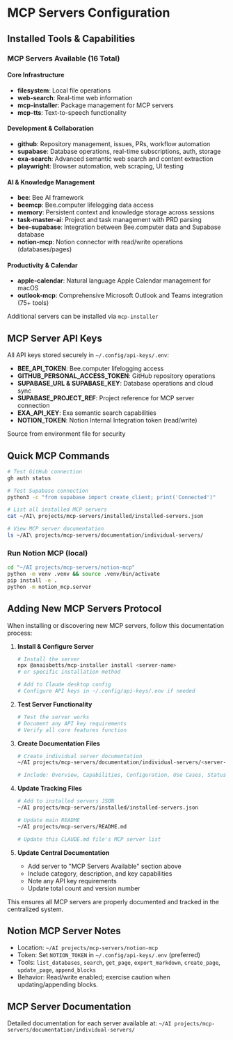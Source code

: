 # MCP Servers Configuration

## Installed Tools & Capabilities

### MCP Servers Available (16 Total)

#### Core Infrastructure
- **filesystem**: Local file operations
- **web-search**: Real-time web information
- **mcp-installer**: Package management for MCP servers
- **mcp-tts**: Text-to-speech functionality

#### Development & Collaboration
- **github**: Repository management, issues, PRs, workflow automation
- **supabase**: Database operations, real-time subscriptions, auth, storage
- **exa-search**: Advanced semantic web search and content extraction
- **playwright**: Browser automation, web scraping, UI testing

#### AI & Knowledge Management
- **bee**: Bee AI framework
- **beemcp**: Bee.computer lifelogging data access
- **memory**: Persistent context and knowledge storage across sessions
- **task-master-ai**: Project and task management with PRD parsing
- **bee-supabase**: Integration between Bee.computer data and Supabase database
- **notion-mcp**: Notion connector with read/write operations (databases/pages)

#### Productivity & Calendar
- **apple-calendar**: Natural language Apple Calendar management for macOS
- **outlook-mcp**: Comprehensive Microsoft Outlook and Teams integration (75+ tools)

Additional servers can be installed via `mcp-installer`

## MCP Server API Keys

All API keys stored securely in `~/.config/api-keys/.env`:
- **BEE_API_TOKEN**: Bee.computer lifelogging access
- **GITHUB_PERSONAL_ACCESS_TOKEN**: GitHub repository operations
- **SUPABASE_URL & SUPABASE_KEY**: Database operations and cloud sync
- **SUPABASE_PROJECT_REF**: Project reference for MCP server connection
- **EXA_API_KEY**: Exa semantic search capabilities
- **NOTION_TOKEN**: Notion Internal Integration token (read/write)

Source from environment file for security

## Quick MCP Commands

```bash
# Test GitHub connection
gh auth status

# Test Supabase connection
python3 -c "from supabase import create_client; print('Connected')"

# List all installed MCP servers
cat ~/AI\ projects/mcp-servers/installed/installed-servers.json

# View MCP server documentation
ls ~/AI\ projects/mcp-servers/documentation/individual-servers/
```

### Run Notion MCP (local)
```bash
cd "~/AI projects/mcp-servers/notion-mcp"
python -m venv .venv && source .venv/bin/activate
pip install -e .
python -m notion_mcp.server
```

## Adding New MCP Servers Protocol

When installing or discovering new MCP servers, follow this documentation process:

1. **Install & Configure Server**
   ```bash
   # Install the server
   npx @anaisbetts/mcp-installer install <server-name>
   # or specific installation method
   
   # Add to Claude desktop config
   # Configure API keys in ~/.config/api-keys/.env if needed
   ```

2. **Test Server Functionality**
   ```bash
   # Test the server works
   # Document any API key requirements
   # Verify all core features function
   ```

3. **Create Documentation Files**
   ```bash
   # Create individual server documentation
   ~/AI projects/mcp-servers/documentation/individual-servers/<server-name>.md
   
   # Include: Overview, Capabilities, Configuration, Use Cases, Status
   ```

4. **Update Tracking Files**
   ```bash
   # Add to installed servers JSON
   ~/AI projects/mcp-servers/installed/installed-servers.json
   
   # Update main README
   ~/AI projects/mcp-servers/README.md
   
   # Update this CLAUDE.md file's MCP server list
   ```

5. **Update Central Documentation**
   - Add server to "MCP Servers Available" section above
   - Include category, description, and key capabilities
   - Note any API key requirements
   - Update total count and version number

This ensures all MCP servers are properly documented and tracked in the centralized system.

## Notion MCP Server Notes

- Location: `~/AI projects/mcp-servers/notion-mcp`
- Token: Set `NOTION_TOKEN` in `~/.config/api-keys/.env` (preferred)
- Tools: `list_databases`, `search`, `get_page`, `export_markdown`, `create_page`, `update_page`, `append_blocks`
- Behavior: Read/write enabled; exercise caution when updating/appending blocks.

## MCP Server Documentation

Detailed documentation for each server available at:
`~/AI projects/mcp-servers/documentation/individual-servers/`
